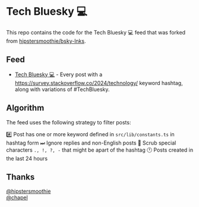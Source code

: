 # Tech Bluesky 💻

This repo contains the code for the Tech Bluesky 💻 feed that was forked from [hipstersmoothie/bsky-lnks](https://github.com/hipstersmoothie/bsky-lnks).

## Feed

- [Tech Bluesky 💻](https://bsky.app/profile/did:plc:gzymh5fce2h7hvjm7vsqh2l4/feed/tech-bluesky) - Every post with a https://survey.stackoverflow.co/2024/technology/ keyword hashtag, along with variations of #TechBluesky.

## Algorithm

The feed uses the following strategy to filter posts:

#️⃣ Post has one or more keyword defined in `src/lib/constants.ts` in hashtag form
⏭︎ Ignore replies and non-English posts
🧼 Scrub special characters `., !, ?, -` that might be apart of the hashtag
🕛 Posts created in the last 24 hours

## Thanks

[@hipstersmoothie](https://github.com/hipstersmoothie)<br />
[@chapel](https://github.com/chapel)